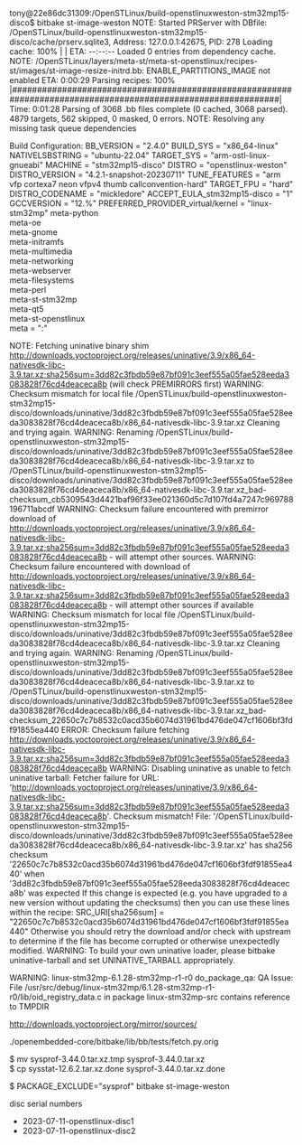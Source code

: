 tony@22e86dc31309:/OpenSTLinux/build-openstlinuxweston-stm32mp15-disco$ bitbake st-image-weston
NOTE: Started PRServer with DBfile: /OpenSTLinux/build-openstlinuxweston-stm32mp15-disco/cache/prserv.sqlite3, Address: 127.0.0.1:42675, PID: 278
Loading cache: 100% |                                                                                                               | ETA:  --:--:--
Loaded 0 entries from dependency cache.
NOTE: /OpenSTLinux/layers/meta-st/meta-st-openstlinux/recipes-st/images/st-image-resize-initrd.bb: ENABLE_PARTITIONS_IMAGE not enabled ETA:  0:00:29
Parsing recipes: 100% |##############################################################################################################| Time: 0:01:28
Parsing of 3068 .bb files complete (0 cached, 3068 parsed). 4879 targets, 562 skipped, 0 masked, 0 errors.
NOTE: Resolving any missing task queue dependencies

Build Configuration:
BB_VERSION           = "2.4.0"
BUILD_SYS            = "x86_64-linux"
NATIVELSBSTRING      = "ubuntu-22.04"
TARGET_SYS           = "arm-ostl-linux-gnueabi"
MACHINE              = "stm32mp15-disco"
DISTRO               = "openstlinux-weston"
DISTRO_VERSION       = "4.2.1-snapshot-20230711"
TUNE_FEATURES        = "arm vfp cortexa7 neon vfpv4 thumb callconvention-hard"
TARGET_FPU           = "hard"
DISTRO_CODENAME      = "mickledore"
ACCEPT_EULA_stm32mp15-disco = "1"
GCCVERSION           = "12.%"
PREFERRED_PROVIDER_virtual/kernel = "linux-stm32mp"
meta-python          
meta-oe              
meta-gnome           
meta-initramfs       
meta-multimedia      
meta-networking      
meta-webserver       
meta-filesystems     
meta-perl            
meta-st-stm32mp      
meta-qt5             
meta-st-openstlinux  
meta                 = "<unknown>:<unknown>"



NOTE: Fetching uninative binary shim http://downloads.yoctoproject.org/releases/uninative/3.9/x86_64-nativesdk-libc-3.9.tar.xz;sha256sum=3dd82c3fbdb59e87bf091c3eef555a05fae528eeda3083828f76cd4deaceca8b (will check PREMIRRORS first)
WARNING: Checksum mismatch for local file /OpenSTLinux/build-openstlinuxweston-stm32mp15-disco/downloads/uninative/3dd82c3fbdb59e87bf091c3eef555a05fae528eeda3083828f76cd4deaceca8b/x86_64-nativesdk-libc-3.9.tar.xz
Cleaning and trying again.
WARNING: Renaming /OpenSTLinux/build-openstlinuxweston-stm32mp15-disco/downloads/uninative/3dd82c3fbdb59e87bf091c3eef555a05fae528eeda3083828f76cd4deaceca8b/x86_64-nativesdk-libc-3.9.tar.xz to /OpenSTLinux/build-openstlinuxweston-stm32mp15-disco/downloads/uninative/3dd82c3fbdb59e87bf091c3eef555a05fae528eeda3083828f76cd4deaceca8b/x86_64-nativesdk-libc-3.9.tar.xz_bad-checksum_cb5309543d4421baf96f33ee021360d5c7d107fd4a7247c969788196711abcdf
WARNING: Checksum failure encountered with premirror download of http://downloads.yoctoproject.org/releases/uninative/3.9/x86_64-nativesdk-libc-3.9.tar.xz;sha256sum=3dd82c3fbdb59e87bf091c3eef555a05fae528eeda3083828f76cd4deaceca8b - will attempt other sources.
WARNING: Checksum failure encountered with download of http://downloads.yoctoproject.org/releases/uninative/3.9/x86_64-nativesdk-libc-3.9.tar.xz;sha256sum=3dd82c3fbdb59e87bf091c3eef555a05fae528eeda3083828f76cd4deaceca8b - will attempt other sources if available
WARNING: Checksum mismatch for local file /OpenSTLinux/build-openstlinuxweston-stm32mp15-disco/downloads/uninative/3dd82c3fbdb59e87bf091c3eef555a05fae528eeda3083828f76cd4deaceca8b/x86_64-nativesdk-libc-3.9.tar.xz
Cleaning and trying again.
WARNING: Renaming /OpenSTLinux/build-openstlinuxweston-stm32mp15-disco/downloads/uninative/3dd82c3fbdb59e87bf091c3eef555a05fae528eeda3083828f76cd4deaceca8b/x86_64-nativesdk-libc-3.9.tar.xz to /OpenSTLinux/build-openstlinuxweston-stm32mp15-disco/downloads/uninative/3dd82c3fbdb59e87bf091c3eef555a05fae528eeda3083828f76cd4deaceca8b/x86_64-nativesdk-libc-3.9.tar.xz_bad-checksum_22650c7c7b8532c0acd35b6074d31961bd476de047cf1606bf3fdf91855ea440
ERROR: Checksum failure fetching http://downloads.yoctoproject.org/releases/uninative/3.9/x86_64-nativesdk-libc-3.9.tar.xz;sha256sum=3dd82c3fbdb59e87bf091c3eef555a05fae528eeda3083828f76cd4deaceca8b
WARNING: Disabling uninative as unable to fetch uninative tarball: Fetcher failure for URL: 'http://downloads.yoctoproject.org/releases/uninative/3.9/x86_64-nativesdk-libc-3.9.tar.xz;sha256sum=3dd82c3fbdb59e87bf091c3eef555a05fae528eeda3083828f76cd4deaceca8b'. Checksum mismatch!
File: '/OpenSTLinux/build-openstlinuxweston-stm32mp15-disco/downloads/uninative/3dd82c3fbdb59e87bf091c3eef555a05fae528eeda3083828f76cd4deaceca8b/x86_64-nativesdk-libc-3.9.tar.xz' has sha256 checksum '22650c7c7b8532c0acd35b6074d31961bd476de047cf1606bf3fdf91855ea440' when '3dd82c3fbdb59e87bf091c3eef555a05fae528eeda3083828f76cd4deaceca8b' was expected
If this change is expected (e.g. you have upgraded to a new version without updating the checksums) then you can use these lines within the recipe:
SRC_URI[sha256sum] = "22650c7c7b8532c0acd35b6074d31961bd476de047cf1606bf3fdf91855ea440"
Otherwise you should retry the download and/or check with upstream to determine if the file has become corrupted or otherwise unexpectedly modified.
WARNING: To build your own uninative loader, please bitbake uninative-tarball and set UNINATIVE_TARBALL appropriately.


WARNING: linux-stm32mp-6.1.28-stm32mp-r1-r0 do_package_qa: QA Issue: File /usr/src/debug/linux-stm32mp/6.1.28-stm32mp-r1-r0/lib/oid_registry_data.c in package linux-stm32mp-src contains reference to TMPDIR


http://downloads.yoctoproject.org/mirror/sources/


./openembedded-core/bitbake/lib/bb/tests/fetch.py.orig

$ mv sysprof-3.44.0.tar.xz.tmp sysprof-3.44.0.tar.xz    
$ cp sysstat-12.6.2.tar.xz.done sysprof-3.44.0.tar.xz.done

$ PACKAGE_EXCLUDE="sysprof" bitbake st-image-weston

disc serial numbers
- 2023-07-11-openstlinux-disc1
- 2023-07-11-openstlinux-disc2


